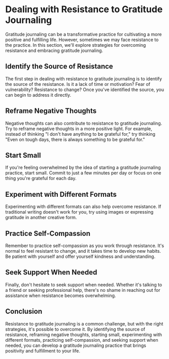 Dealing with Resistance to Gratitude Journaling
======================================================================================================

Gratitude journaling can be a transformative practice for cultivating a more positive and fulfilling life. However, sometimes we may face resistance to the practice. In this section, we'll explore strategies for overcoming resistance and embracing gratitude journaling.

Identify the Source of Resistance
---------------------------------

The first step in dealing with resistance to gratitude journaling is to identify the source of the resistance. Is it a lack of time or motivation? Fear of vulnerability? Resistance to change? Once you've identified the source, you can begin to address it directly.

Reframe Negative Thoughts
-------------------------

Negative thoughts can also contribute to resistance to gratitude journaling. Try to reframe negative thoughts in a more positive light. For example, instead of thinking "I don't have anything to be grateful for," try thinking "Even on tough days, there is always something to be grateful for."

Start Small
-----------

If you're feeling overwhelmed by the idea of starting a gratitude journaling practice, start small. Commit to just a few minutes per day or focus on one thing you're grateful for each day.

Experiment with Different Formats
---------------------------------

Experimenting with different formats can also help overcome resistance. If traditional writing doesn't work for you, try using images or expressing gratitude in another creative form.

Practice Self-Compassion
------------------------

Remember to practice self-compassion as you work through resistance. It's normal to feel resistant to change, and it takes time to develop new habits. Be patient with yourself and offer yourself kindness and understanding.

Seek Support When Needed
------------------------

Finally, don't hesitate to seek support when needed. Whether it's talking to a friend or seeking professional help, there's no shame in reaching out for assistance when resistance becomes overwhelming.

Conclusion
----------

Resistance to gratitude journaling is a common challenge, but with the right strategies, it's possible to overcome it. By identifying the source of resistance, reframing negative thoughts, starting small, experimenting with different formats, practicing self-compassion, and seeking support when needed, you can develop a gratitude journaling practice that brings positivity and fulfillment to your life.

